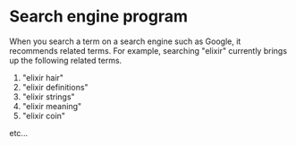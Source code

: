# Search engine program

When you search a term on a search engine such as Google, it recommends related terms. For example, searching "elixir" currently brings up the following related terms.

1. "elixir hair"
2. "elixir definitions"
3. "elixir strings"
4. "elixir meaning"
5. "elixir coin"

etc...
